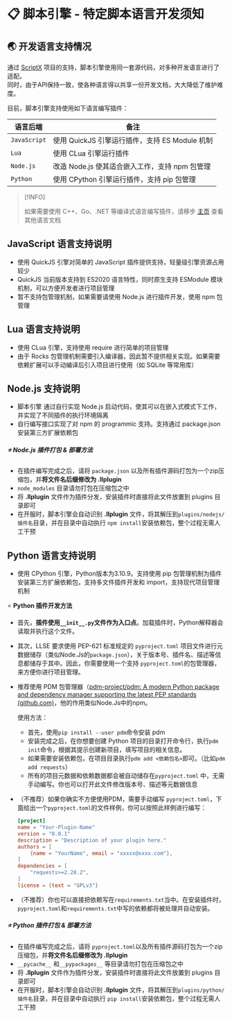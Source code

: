 # 📋 脚本引擎 - 特定脚本语言开发须知

## 🌏 开发语言支持情况

通过 [ScriptX](https://github.com/Tencent/ScriptX) 项目的支持，脚本引擎使用同一套源代码，对多种开发语言进行了适配。    
同时，由于API保持一致，使各种语言得以共享一份开发文档，大大降低了维护难度。

目前，脚本引擎支持使用如下语言编写插件：

| 语言后端           | 备注                                             |
| ------------------ | ---------------------------------------------- |
| `JavaScript`       | 使用 QuickJS 引擎运行插件，支持 ES Module 机制      |
| `Lua`              | 使用 CLua 引擎运行插件                            |
| `Node.js`          | 改造 Node.js 使其适合嵌入工作，支持 npm 包管理       |
| `Python`   | 使用 CPython 引擎运行插件，支持 pip 包管理          |

> [!INFO]
>
> 如果需要使用 C++、Go、.NET 等编译式语言编写插件，请移步 [主页](zh_CN/) 查看其他语言文档

## JavaScript 语言支持说明

- 使用 QuickJS 引擎对简单的 JavaScript 插件提供支持，轻量级引擎资源占用较少
- QuickJS 当前版本支持到 ES2020 语言特性，同时原生支持 ESModule 模块机制，可以方便开发者进行项目管理
- 暂不支持包管理机制，如果需要请使用 Node.js 进行插件开发，使用 npm 包管理

## Lua 语言支持说明

- 使用 CLua 引擎，支持使用 require 进行简单的项目管理
- 由于 Rocks 包管理机制需要引入编译器，因此暂不提供相关实现。如果需要依赖扩展可以手动编译后引入项目进行使用（如 SQLite 等常用库）

## Node.js 支持说明

- 脚本引擎 通过自行实现 Node.js 启动代码，使其可以在嵌入式模式下工作，并实现了不同插件的执行环境隔离
- 自行编写接口实现了对 npm 的 programmic 支持。支持通过 package.json 安装第三方扩展依赖包

##### ⭐ **Node.js 插件打包 & 部署方法**

- 在插件编写完成之后，请将 `package.json` 以及所有插件源码打包为一个zip压缩包，并**将文件名后缀修改为 .llplugin**
- `node_modules` 目录请勿打包在压缩包之中
- 将 **.llplugin** 文件作为插件分发，安装插件时直接将此文件放置到 plugins 目录即可
- 在开服时，脚本引擎会自动识别 **.llplugin** 文件，将其解压到`plugins/nodejs/插件名`目录，并在目录中自动执行 `npm install`安装依赖包，整个过程无需人工干预

## Python 语言支持说明

- 使用 CPython 引擎，Python版本为3.10.9。支持使用 pip 包管理机制为插件安装第三方扩展依赖包，支持多文件插件开发和 import，支持现代项目管理机制

⭐ **Python 插件开发方法**

- 首先，**插件使用`__init__.py`文件作为入口点**。加载插件时，Python解释器会读取并执行这个文件。

- 其次，LLSE 要求使用 PEP-621 标准规定的 `pyproject.toml` 项目文件进行元数据储存（类似Node.Js的`package.json`），关于版本号、插件名、描述等信息都储存于其中。因此，你需要使用一个支持 `pyproject.toml`的包管理器，来方便你进行项目管理。

- 推荐使用 PDM 包管理器（[pdm-project/pdm: A modern Python package and dependency manager supporting the latest PEP standards (github.com)](https://github.com/pdm-project/pdm)，他的作用类似Node.Js中的npm。

  使用方法：

  - 首先，使用`pip install --user pdm`命令安装 pdm
  - 安装完成之后，在你想要创建 Python 项目的目录打开命令行，执行`pdm init`命令，根据其提示创建新项目，填写项目的相关信息。
  - 如果需要安装依赖包，在项目目录执行`pdm add <依赖包名>`即可。（比如`pdm add requests`）
  - 所有的项目元数据和依赖数据都会被自动储存在`pyproject.toml` 中，无需手动编写。你也可以打开此文件修改版本号、描述等元数据信息

- （不推荐）如果你确实不方便使用PDM，需要手动编写 `pyproject.toml`，下面给出一个`pyproject.toml`的文件样例，你可以按照此样例进行编写：

  ```toml
  [project]
  name = "Your-Plugin-Name"
  version = "0.0.1"
  description = "Description of your plugin here."
  authors = [
      {name = "YourName", email = "xxxxx@xxxx.com"},
  ]
  dependencies = [
      "requests>=2.28.2",
  ]
  license = {text = "GPLv3"}
  ```

- （不推荐）你也可以直接把依赖写在`requirements.txt`当中。在安装插件时，`pyproject.toml`和`requirements.txt`中写的依赖都将被处理并自动安装。

##### ⭐ **Python 插件打包 & 部署方法**

- 在插件编写完成之后，请将 `pyproject.toml`以及所有插件源码打包为一个zip压缩包，并**将文件名后缀修改为 .llplugin**
- `__pycache__` 和`__pypackages__` 等目录请勿打包在压缩包之中
- 将 **.llplugin** 文件作为插件分发，安装插件时直接将此文件放置到 plugins 目录即可
- 在开服时，脚本引擎会自动识别 **.llplugin** 文件，将其解压到`plugins/python/插件名`目录，并在目录中自动执行 `pip install`安装依赖包，整个过程无需人工干预
